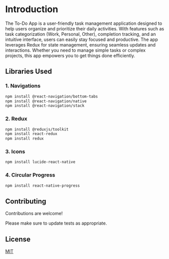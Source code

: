 # Introduction

The To-Do App is a user-friendly task management application designed to help users organize and prioritize their daily activities. With features such as task categorization (Work, Personal, Other), completion tracking, and an intuitive interface, users can easily stay focused and productive. The app leverages Redux for state management, ensuring seamless updates and interactions. Whether you need to manage simple tasks or complex projects, this app empowers you to get things done efficiently.

## Libraries Used

### 1. Navigations
      
```bash
npm install @react-navigation/bottom-tabs
npm install @react-navigation/native
npm install @react-navigation/stack
```
### 2. Redux
```bash
npm install @reduxjs/toolkit
npm install react-redux
npm install redux
```

### 3. Icons
```bash
npm install lucide-react-native
```

### 4. Circular Progress

```bash
npm install react-native-progress
```



## Contributing
Contributions are welcome!

Please make sure to update tests as appropriate.

## License

[MIT](https://choosealicense.com/licenses/mit/)
